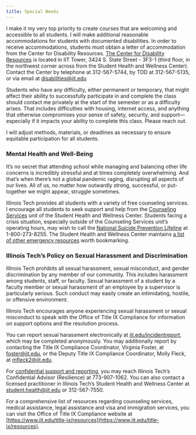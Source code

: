 ```yaml
---
title: Special Needs
---
```


I make it my very top priority to create courses that are welcoming and accessible to all students.
I will make additional reasonable accommodations for students with documented disabilities. In order
to receive accommodations, students must obtain a letter of accommodation from the Center for
Disability Resources. [The Center for Disability Resources](https://web.iit.edu/cdr) is located in
IIT Tower, 3424 S. State Street - 3F3-1 (third floor, in the northwest corner across from the
Student Health and Wellness Center). Contact the Center by telephone at 312-567-5744, by TDD at
312-567-5135, or via email at [disabilities@iit.edu](mailto:disabilities@iit.edu)

Students who have any difficulty, either permanent or temporary, that might affect their ability to
successfully participate in and complete the class should contact me privately at the start of the
semester or as a difficulty arises. That includes difficulties with housing, internet access, and
anything that otherwise compromises your sense of safety, security, and support—especially if it
impacts your ability to complete this class. Please reach out.

I will adjust methods, materials, or deadlines as necessary to ensure equitable participation for
all students.

<h3>Mental Health and Well-Being</h3>

It’s no secret that attending school while managing and balancing other life concerns is incredibly
stressful and at times completely overwhelming. And that’s when there’s not a global pandemic
raging, disrupting all aspects of our lives. All of us, no matter how outwardly strong, successful,
or put-together we might appear, struggle sometimes.

Illinois Tech provides all students with a variety of free counseling services. I encourage all
students to seek support and help from the
[Counseling Services](https://web.iit.edu/shwc/services/counseling-services) unit of the Student
Health and Wellness Center. Students facing a crisis situation, especially outside of the Counseling
Services unit’s operating hours, may wish to call the
[National Suicide Prevention Lifeline](https://suicidepreventionlifeline.org/) at 1-800-273-8255.
The Student Health and Wellness Center maintains
[a list of other emergency resources](https://web.iit.edu/shwc/services/crisis-services/emergency-resources)
worth bookmarking.

<h3>Illinois Tech’s Policy on Sexual Harassment and Discrimination</h3>

Illinois Tech prohibits all sexual harassment, sexual misconduct, and gender discrimination by any
member of our community. This includes harassment among students, staff, or faculty. Sexual
harassment of a student by a faculty member or sexual harassment of an employee by a supervisor is
particularly serious. Such conduct may easily create an intimidating, hostile, or offensive
environment.

Illinois Tech encourages anyone experiencing sexual harassment or sexual misconduct to speak with
the Office of Title IX Compliance for information on support options and the resolution process.

You can report sexual harassment electronically at [iit.edu/incidentreport](iit.edu/incidentreport),
which may be completed anonymously. You may additionally report by contacting the Title IX
Compliance Coordinator, Virginia Foster, at [foster@iit.edu](mailto:foster@iit.edu), or the Deputy
Title IX Compliance Coordinator, Molly Fleck, at [mfleck2@iit.edu](mailto:mfleck2@iit.edu).

For [confidential support and
reporting](https://www.iit.edu/title-ix/policies-and-procedures/file-report/confidential-reporting),
you may reach Illinois Tech’s Confidential Advisor (Resilience) at 773-907-1062. You can also
contact a licensed practitioner in Illinois Tech’s Student Health and Wellness Center at
[student.health@iit.edu](mailto:student.health@iit.edu) or 312-567-7550.

For a comprehensive list of resources regarding counseling services, medical assistance, legal
assistance and visa and immigration services, you can visit the Office of Title IX Compliance
website at [https://www.iit.edu/title-ix/resources](https://www.iit.edu/title-ix/resources).

